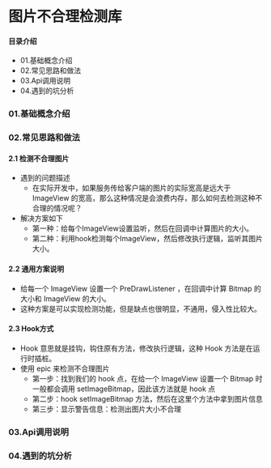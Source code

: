 # 图片不合理检测库
#### 目录介绍
- 01.基础概念介绍
- 02.常见思路和做法
- 03.Api调用说明
- 04.遇到的坑分析



### 01.基础概念介绍


### 02.常见思路和做法
#### 2.1 检测不合理图片
- 遇到的问题描述
    - 在实际开发中，如果服务传给客户端的图片的实际宽高是远大于 ImageView 的宽高，那么这种情况是会浪费内存，那么如何去检测这种不合理的情况呢？
- 解决方案如下
    - 第一种：给每个ImageView设置监听，然后在回调中计算图片的大小。
    - 第二种：利用hook检测每个ImageView，然后修改执行逻辑，监听其图片大小。


#### 2.2 通用方案说明
- 给每一个 ImageView 设置一个 PreDrawListener ，在回调中计算 Bitmap 的大小和 ImageView 的大小。
- 这种方案是可以实现检测功能，但是缺点也很明显，不通用，侵入性比较大。


#### 2.3 Hook方式
- Hook 意思就是挂钩，钩住原有方法，修改执行逻辑，这种 Hook 方法是在运行时插桩。
- 使用 epic 来检测不合理图片
    - 第一步：找到我们的 hook 点，在给一个 ImageView 设置一个 Bitmap 时一般都会调用 setImageBitmap，因此该方法就是 hook 点
    - 第二步：hook setImageBitmap 方法，然后在这里个方法中拿到图片信息
    - 第三步：显示警告信息：检测出图片大小不合理




### 03.Api调用说明




### 04.遇到的坑分析














